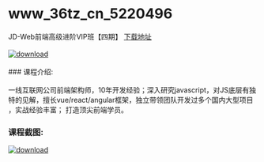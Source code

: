 # www_36tz_cn_5220496
JD-Web前端高级进阶VIP班【四期】
[下载地址](http://www.36tz.cn/article/5220496 "下载地址")
<br/></br>[![download](http://36tz.cn/muke_img/2021_07_1-52-300x175.png "下载地址")](http://www.36tz.cn/article/5220496 "下载地址")
<br/></br>### 课程介绍:<br/></br>一线互联网公司前端架构师，10年开发经验；深入研究javascript，对JS底层有独特的见解，擅长vue/react/angular框架，独立带领团队开发过多个国内大型项目 ，实战经验丰富； 打造顶尖前端学员。

### 课程截图:
[![download](http://36tz.cn/muke_img/2021_07_2-48.png "下载地址")](http://www.36tz.cn/article/5220496 "下载地址")
